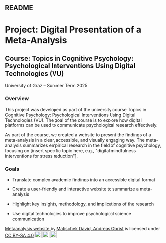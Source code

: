 ## README

# Project: Digital Presentation of a Meta-Analysis

## Course: Topics in Cognitive Psychology: Psychological Interventions Using Digital Technologies (VU)
University of Graz – Summer Term 2025

### Overview
This project was developed as part of the university course Topics in Cognitive Psychology: Psychological Interventions Using Digital Technologies (VU). The goal of the course is to explore how digital platforms can be used to communicate psychological research effectively.

As part of the course, we created a website to present the findings of a meta-analysis in a clear, accessible, and visually engaging way. The meta-analysis summarizes empirical research in the field of cognitive psychology, focusing on [insert specific topic here, e.g., "digital mindfulness interventions for stress reduction"].

### Goals

  - Translate complex academic findings into an accessible digital format

  - Create a user-friendly and interactive website to summarize a meta-analysis

  - Highlight key insights, methodology, and implications of the research

  - Use digital technologies to improve psychological science communication




<p xmlns:cc="http://creativecommons.org/ns#" xmlns:dct="http://purl.org/dc/terms/">

<a property="dct:title" rel="cc:attributionURL" href="https://saiko-psych.github.io/metaanalysis-short-review/">Metaanalysis website </a> by <a rel="cc:attributionURL dct:creator" property="cc:attributionName" href="https://github.com/saiko-psych">Matischek David, Andreas Obrist</a> is licensed under <a href="https://creativecommons.org/licenses/by-sa/4.0/?ref=chooser-v1" target="_blank" rel="license noopener noreferrer" style="display:inline-block;">CC BY-SA 4.0<img src="https://mirrors.creativecommons.org/presskit/icons/cc.svg?ref=chooser-v1" style="height:22px!important;margin-left:3px;vertical-align:text-bottom;"/><img src="https://mirrors.creativecommons.org/presskit/icons/by.svg?ref=chooser-v1" style="height:22px!important;margin-left:3px;vertical-align:text-bottom;"/><img src="https://mirrors.creativecommons.org/presskit/icons/sa.svg?ref=chooser-v1" style="height:22px!important;margin-left:3px;vertical-align:text-bottom;"/></a>

</p>
